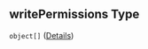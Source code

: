 ## writePermissions Type

`object[]` ([Details](btpsa-usecase-properties-services-items-allof-1-then-allof-83-then-allof-0-then-properties-parameters-properties-writepermissions-items.md))
